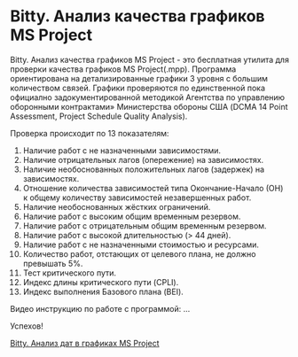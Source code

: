 # Bitty. Анализ качества графиков MS Project
Bitty. Анализ качества графиков MS Project - это бесплатная утилита для проверки качества графиков MS Project(.mpp).
Программа ориентирована на детализированные графики 3 уровня с большим количеством связей.
Графики проверяются по единственной пока официално задокументированной методикой Агентства по управлению оборонными контрактами» Министерства обороны США (DCMA 14 Point Assessment, Project Schedule Quality Analysis).

Проверка происходит по 13 показателям:
  1.	Наличие работ с не назначенными зависимостями.
  2.	Наличие отрицательных лагов (опережение) на зависимостях.
  3.	Наличие необоснованных положительных лагов (задержек) на зависимостях.
  4.	Отношение количества зависимостей типа Окончание-Начало (ОН) к общему количеству зависимостей незавершенных работ.
  5.	Наличие необоснованных жёстких ограничений.
  6.	Наличие работ с высоким общим временным резервом.
  7.	Наличие работ с отрицательным общим временным резервом.
  8.	Наличие работ с высокой длительностью (> 44 дней).
  9.	Наличие работ с не назначенными стоимостью и ресурсами.
  10.	Количество работ, отстающих от целевого плана, не должно превышать 5%.
  11.	Тест критического пути.
  12.	Индекс длины критического пути (CPLI).
  13.	Индекс выполнения Базового плана (BEI).


Видео инструкцию по работе с программой:
...

Успехов!


[Bitty. Анализ дат в графиках MS Project](https://github.com/Pletennyy/Bitty.Analiz_dat_v_grafikah_MS_Project)
